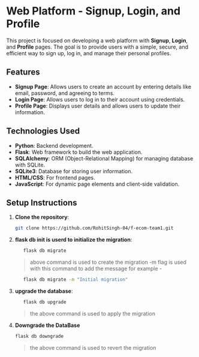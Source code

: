 # Web Platform - Signup, Login, and Profile

This project is focused on developing a web platform with **Signup**, **Login**, and **Profile** pages. The goal is to provide users with a simple, secure, and efficient way to sign up, log in, and manage their personal profiles.

## Features

- **Signup Page**: Allows users to create an account by entering details like email, password, and agreeing to terms.
- **Login Page**: Allows users to log in to their account using credentials.
- **Profile Page**: Displays user details and allows users to update their information.

## Technologies Used

- **Python**: Backend development.
- **Flask**: Web framework to build the web application.
- **SQLAlchemy**: ORM (Object-Relational Mapping) for managing database with SQLite.
- **SQLite3**: Database for storing user information.
- **HTML/CSS**: For frontend pages.
- **JavaScript**: For dynamic page elements and client-side validation.

## Setup Instructions

1. **Clone the repository**:

   ```bash
   git clone https://github.com/RohitSingh-04/f-ecom-team1.git
   
2. **flask db init is userd to initialize the migration**:
   ```bash
      flask db migrate
   ```
   >above command is used to create the migration -m flag is used with this command to add the message for example - 
   ```bash
      flask db migrate -m "Initial migration"
   ```

3. **upgrade the database**:
   
   ```bash
      flask db upgrade
   ```
   >the above command is used to apply the migration

4. **Downgrade the DataBase** 
    
   ```bash 
   flask db downgrade
   ```
   
   > the above command is used to revert the migration